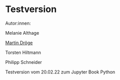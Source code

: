 # Testversion

Autor:innen: 

Melanie Althage

[Martin Dröge](https://www.geschichte.hu-berlin.de/de/bereiche-und-lehrstuehle/digital-history/personen/dr-martin-droege)

Torsten Hiltmann

Philipp Schneider


Testversion vom 20.02.22 zum Jupyter Book Python


```{figure} Logo_DigitalHistoryBerlin.png
```

